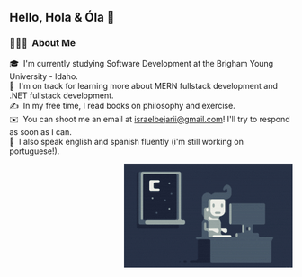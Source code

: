 ## Hello, Hola & Óla 👋

### 👨🏻‍💻 &nbsp;About Me

🎓 &nbsp;I'm currently studying Software Development at the Brigham Young University - Idaho.\
🌱 &nbsp;I'm on track for learning more about MERN fullstack development and .NET fullstack development.\
✍️ &nbsp;In my free time, I read books on philosophy and exercise.\
✉️ &nbsp;You can shoot me an email at israelbejarii@gmail.com! I'll try to respond as soon as I can.\
📄 &nbsp;I also speak english and spanish fluently (i'm still working on portuguese!).

<img alt="Night Coding" src="https://raw.githubusercontent.com/AVS1508/AVS1508/master/assets/Night-Coding.gif" align="right"/>
